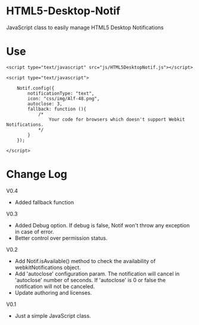 HTML5-Desktop-Notif
===================

JavaScript class to easily manage HTML5 Desktop Notifications

Use
===================

  	<script type="text/javascript" src="js/HTML5DesktopNotif.js"></script>		
  
	<script type="text/javascript">
	
		Notif.config({
			notificationType: "text",
			icon: "css/img/Alf-48.png",
			autoclose: 3,
			fallback: function (){
				/* 
					Your code for browsers which doesn't support Webkit Notifications.
				*/
			}
		});
	
	</script>


Change Log
===================

V0.4
- Added fallback function

V0.3
- Added Debug option. If debug is false, Notif won't throw any exception in case of error.
- Better control over permission status.

V0.2
- Add Notif.isAvailable() method to check the availability of webkitNotifications object.
- Add 'autoclose' configuration param. The notification will cancel in 'autoclose' number of seconds. If 'autoclose' is 0 or false the notification will not be canceled.
- Update authoring and licenses.

V0.1
- Just a simple JavaScript class.